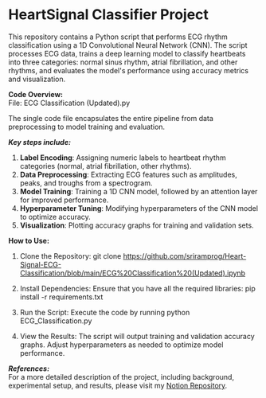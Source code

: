 # HeartSignal Classifier Project

This repository contains a Python script that performs ECG rhythm classification using a 1D Convolutional Neural Network (CNN). The script processes ECG data, trains a deep learning model to classify heartbeats into three categories: normal sinus rhythm, atrial fibrillation, and other rhythms, and evaluates the model's performance using accuracy metrics and visualization.

**Code Overview:** <br>
File: ECG Classification (Updated).py <br>

The single code file encapsulates the entire pipeline from data preprocessing to model training and evaluation. 

_**Key steps include:**_ <br>
1. **Label Encoding**: Assigning numeric labels to heartbeat rhythm categories (normal, atrial fibrillation, other rhythms).
2. **Data Preprocessing**: Extracting ECG features such as amplitudes, peaks, and troughs from a spectrogram.
3. **Model Training**: Training a 1D CNN model, followed by an attention layer for improved performance.
4. **Hyperparameter Tuning**: Modifying hyperparameters of the CNN model to optimize accuracy.
5. **Visualization**: Plotting accuracy graphs for training and validation sets.

**How to Use:**
1. Clone the Repository:
git clone https://github.com/sriramprog/Heart-Signal-ECG-Classification/blob/main/ECG%20Classification%20(Updated).ipynb

2. Install Dependencies:
Ensure that you have all the required libraries:
pip install -r requirements.txt

3. Run the Script:
Execute the code by running python ECG_Classification.py

4. View the Results:
The script will output training and validation accuracy graphs. Adjust hyperparameters as needed to optimize model performance.

_**References:**_ <br>
For a more detailed description of the project, including background, experimental setup, and results, please visit my [Notion Repository](https://prickle-individual-755.notion.site/Project-2-HeartSignal-Classifier-13ef9c7e943080ff88d6c305cd97faec).
